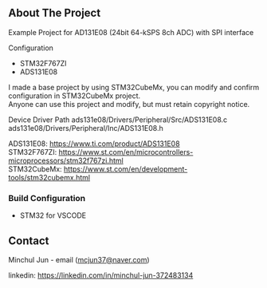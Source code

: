 <!-- ABOUT THE PROJECT -->
## About The Project
Example Project for AD131E08 (24bit 64-kSPS 8ch ADC) with SPI interface

Configuration
- STM32F767ZI
- ADS131E08

I made a base project by using STM32CubeMx, you can modify and confirm configuration in STM32CubeMx project.  
Anyone can use this project and modify, but must retain copyright notice.

Device Driver Path
ads131e08/Drivers/Peripheral/Src/ADS131E08.c
ads131e08/Drivers/Peripheral/Inc/ADS131E08.h

ADS131E08: https://www.ti.com/product/ADS131E08  
STM32F767ZI: https://www.st.com/en/microcontrollers-microprocessors/stm32f767zi.html  
STM32CubeMx: https://www.st.com/en/development-tools/stm32cubemx.html  

<!-- BUILD CONFIGURATION -->
### Build Configuration

* STM32 for VSCODE  

<!-- CONTACT -->
## Contact

Minchul Jun - email (mcjun37@naver.com)

linkedin: https://linkedin.com/in/minchul-jun-372483134

